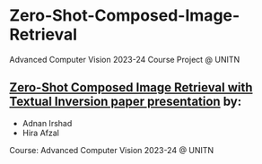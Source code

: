 # Zero-Shot-Composed-Image-Retrieval
Advanced Computer Vision 2023-24 Course Project @ UNITN

## [Zero-Shot Composed Image Retrieval with Textual Inversion paper presentation](https://arxiv.org/abs/2303.15247) by:
- Adnan Irshad
- Hira Afzal

Course: Advanced Computer Vision 2023-24 @ UNITN
